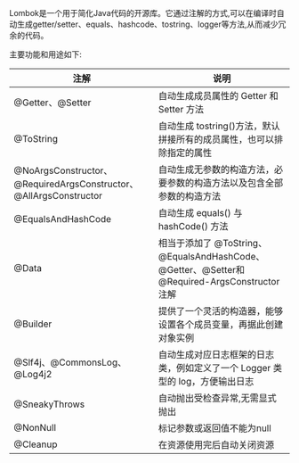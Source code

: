 Lombok是一个用于简化Java代码的开源库。它通过注解的方式,可以在编译时自动生成getter/setter、equals、hashcode、tostring、logger等方法,从而减少冗余的代码。

主要功能和用途如下:

| 注解 | 说明 |
|-|-|
| @Getter、@Setter | 自动生成成员属性的 Getter 和 Setter 方法 |
| @ToString | 自动生成 tostring()方法，默认拼接所有的成员属性，也可以排除指定的属性 |
| @NoArgsConstructor、@RequiredArgsConstructor、@AllArgsConstructor | 自动生成无参数的构造方法，必要参数的构造方法以及包含全部参数的构造方法 |
| @EqualsAndHashCode | 自动生成 equals() 与 hashCode() 方法 |
| @Data | 相当于添加了 @ToString、@EqualsAndHashCode、 @Getter、@Setter和 @Required-ArgsConstructor 注解 |
| @Builder | 提供了一个灵活的构造器，能够设置各个成员变量，再据此创建对象实例 |
| @Slf4j、@CommonsLog、@Log4j2 | 自动生成对应日志框架的日志类，例如定义了一个 Logger 类型的 log，方便输出日志 |
| @SneakyThrows | 自动抛出受检查异常,无需显式抛出 |
| @NonNull | 标记参数或返回值不能为null |
| @Cleanup | 在资源使用完后自动关闭资源 |

